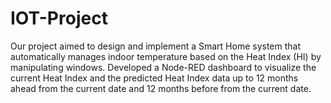 # IOT-Project

Our project aimed to design and implement a Smart Home system that automatically manages indoor temperature based on the Heat Index (HI) by manipulating windows. Developed a Node-RED dashboard to visualize the current Heat Index and the predicted Heat Index data up to 12 months ahead from the current date and 12 months before from the current date.
